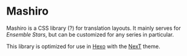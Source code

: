 # Mashiro

Mashiro is a CSS library (?) for translation layouts. It mainly serves for *Ensemble Stars*, but can be customized for any series in particular.

This library is optimized for use in [Hexo](https://hexo.io/) with the [NexT](https://github.com/next-theme/hexo-theme-next) theme.
